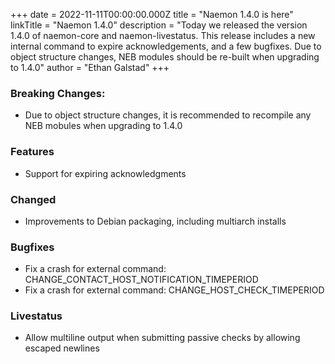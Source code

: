 +++
date = 2022-11-11T00:00:00.000Z
title = "Naemon 1.4.0 is here"
linkTitle = "Naemon 1.4.0"
description = "Today we released the version 1.4.0 of naemon-core and naemon-livestatus. This release includes a new internal command to expire acknowledgements, and a few bugfixes.  Due to object structure changes, NEB modules should be re-built when upgrading to 1.4.0"
author = "Ethan Galstad"
+++

### Breaking Changes:
* Due to object structure changes, it is recommended to recompile any NEB mobules when upgrading to 1.4.0
### Features
* Support for expiring acknowledgments
### Changed
* Improvements to Debian packaging, including multiarch installs
### Bugfixes
* Fix a crash for external command: CHANGE_CONTACT_HOST_NOTIFICATION_TIMEPERIOD
* Fix a crash for external command: CHANGE_HOST_CHECK_TIMEPERIOD
### Livestatus
* Allow multiline output when submitting passive checks by allowing escaped newlines
